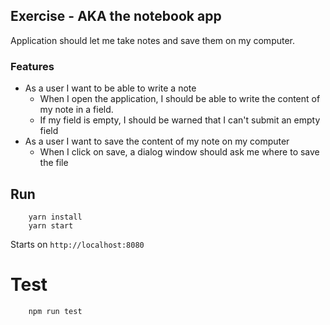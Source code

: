 ## Exercise - AKA the notebook app

Application should let me take notes and save them on my computer.

### Features

- As a user I want to be able to write a note
  - When I open the application, I should be able to write the content of my note in a field.
  - If my field is empty, I should be warned that I can't submit an empty field
- As a user I want to save the content of my note on my computer
  - When I click on save, a dialog window should ask me where to save the file
  
## Run
```
    yarn install
    yarn start
```
Starts on `http://localhost:8080`
# Test
```
    npm run test
```
